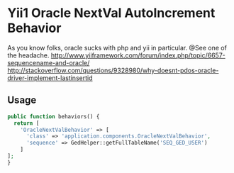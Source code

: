 # Yii1 Oracle NextVal AutoIncrement Behavior
As you know folks, oracle sucks with php and yii in particular.
@See one of the headache.
http://www.yiiframework.com/forum/index.php/topic/6657-sequencename-and-oracle/
http://stackoverflow.com/questions/9328980/why-doesnt-pdos-oracle-driver-implement-lastinsertid

Usage
--------------------------
```php
public function behaviors() {
  return [
    'OracleNextValBehavior' => [
      'class' => 'application.components.OracleNextValBehavior',
      'sequence' => GedHelper::getFullTableName('SEQ_GED_USER')
    ]
];
}
```
